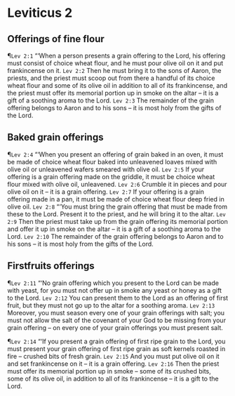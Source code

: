 # Leviticus 2

## Offerings of fine flour
¶`Lev 2:1` “‘When a person presents a grain offering to the Lord, his offering must consist of choice wheat flour, and he must pour olive oil on it and put frankincense on it.
`Lev 2:2` Then he must bring it to the sons of Aaron, the priests, and the priest must scoop out from there a handful of its choice wheat flour and some of its olive oil in addition to all of its frankincense, and the priest must offer its memorial portion up in smoke on the altar – it is a gift of a soothing aroma to the Lord.
`Lev 2:3` The remainder of the grain offering belongs to Aaron and to his sons – it is most holy from the gifts of the Lord.

## Baked grain offerings
¶`Lev 2:4` “‘When you present an offering of grain baked in an oven, it must be made of choice wheat flour baked into unleavened loaves mixed with olive oil or unleavened wafers smeared with olive oil.
`Lev 2:5` If your offering is a grain offering made on the griddle, it must be choice wheat flour mixed with olive oil, unleavened.
`Lev 2:6` Crumble it in pieces and pour olive oil on it – it is a grain offering.
`Lev 2:7` If your offering is a grain offering made in a pan, it must be made of choice wheat flour deep fried in olive oil.
`Lev 2:8` “‘You must bring the grain offering that must be made from these to the Lord. Present it to the priest, and he will bring it to the altar.
`Lev 2:9` Then the priest must take up from the grain offering its memorial portion and offer it up in smoke on the altar – it is a gift of a soothing aroma to the Lord.
`Lev 2:10` The remainder of the grain offering belongs to Aaron and to his sons – it is most holy from the gifts of the Lord.

## Firstfruits offerings
¶`Lev 2:11` “‘No grain offering which you present to the Lord can be made with yeast, for you must not offer up in smoke any yeast or honey as a gift to the Lord.
`Lev 2:12` You can present them to the Lord as an offering of first fruit, but they must not go up to the altar for a soothing aroma.
`Lev 2:13` Moreover, you must season every one of your grain offerings with salt; you must not allow the salt of the covenant of your God to be missing from your grain offering – on every one of your grain offerings you must present salt.

¶`Lev 2:14` “‘If you present a grain offering of first ripe grain to the Lord, you must present your grain offering of first ripe grain as soft kernels roasted in fire – crushed bits of fresh grain.
`Lev 2:15` And you must put olive oil on it and set frankincense on it – it is a grain offering.
`Lev 2:16` Then the priest must offer its memorial portion up in smoke – some of its crushed bits, some of its olive oil, in addition to all of its frankincense – it is a gift to the Lord.
